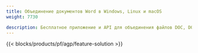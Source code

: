 ```yaml
---
title: Объединение документов Word в Windows, Linux и macOS 
weight: 7730

description: Бесплатное приложение и API для объединения файлов DOC, DOCX, RTF, DOT, DOTX, DOTM
---
```


{{< blocks/products/pf/agp/feature-solution >}} 

